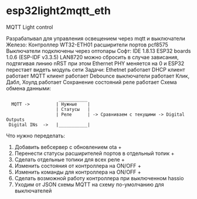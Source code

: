 # esp32light2mqtt_eth
MQTT Light control

Разрабатывал для управления освещением через mqtt и выключатели
   Железо:
   Контроллер WT32-ETH01
   расширители портов pcf8575
   Выключатели подключены через оптопары
   Софт:
   IDE 1.8.13
   ESP32 boards 1.0.6 (ESP-IDF v3.3.5)
   LAN8720 можно сбросить в случае зависания, подтягивая линию nRST
   при этом Ethernet PHY меняется на 0 и ESP32 перестает видеть модуль сети
   Задачи:
   Ethetnet работает
   DHCP клиент работает
   MQTT клиент работает
   Debounce выключатели работает
   Клик, Дабл, Хоулд работает
   Сохранение состояний реле работает
    Схема обмена данными:
    
                        ___________
      MQTT ->          | Нужные    |
                       | Статусы   |
                       | Реле      | -> Сравниваем с текущими -> Digital Outputs
     Digital INs  ->   |___________|
     
     
Что нужно переделать:
1. Добавить вебсервер с обновлением ota +
2. Перенести статусы расширителей портов в отдельный топик +
3. Сделать отдельные топики для всех реле +
4. Изменить состояния от контроллера на ON/OFF +
5. Изменить команды для контроллера на ON/OFF +
6. Сделать возможной работу контроллера при выключенном hassio
7. Уходим от JSON схемы MQTT на схему по-умолчанию для выключателей
